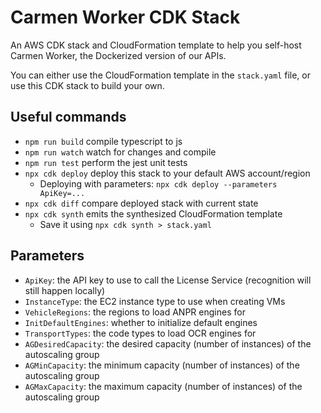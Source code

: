 # Carmen Worker CDK Stack

An AWS CDK stack and CloudFormation template to help you self-host Carmen Worker, the Dockerized version of our APIs.

You can either use the CloudFormation template in the `stack.yaml` file, or
use this CDK stack to build your own.

## Useful commands

* `npm run build`   compile typescript to js
* `npm run watch`   watch for changes and compile
* `npm run test`    perform the jest unit tests
* `npx cdk deploy`  deploy this stack to your default AWS account/region
  * Deploying with parameters: `npx cdk deploy --parameters ApiKey=...`
* `npx cdk diff`    compare deployed stack with current state
* `npx cdk synth`   emits the synthesized CloudFormation template
  * Save it using `npx cdk synth > stack.yaml`

## Parameters

- `ApiKey`: the API key to use to call the License Service (recognition will
  still happen locally)
- `InstanceType`: the EC2 instance type to use when creating VMs
- `VehicleRegions`: the regions to load ANPR engines for
- `InitDefaultEngines`: whether to initialize default engines
- `TransportTypes`: the code types to load OCR engines for
- `AGDesiredCapacity`: the desired capacity (number of instances) of the
  autoscaling group
- `AGMinCapacity`: the minimum capacity (number of instances) of the autoscaling
  group
- `AGMaxCapacity`: the maximum capacity (number of instances) of the autoscaling
  group

